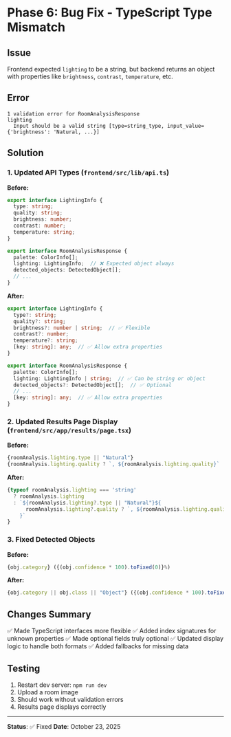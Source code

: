 # Phase 6: Bug Fix - TypeScript Type Mismatch

## Issue
Frontend expected `lighting` to be a string, but backend returns an object with properties like `brightness`, `contrast`, `temperature`, etc.

## Error
```
1 validation error for RoomAnalysisResponse
lighting
  Input should be a valid string [type=string_type, input_value={'brightness': 'Natural, ...}]
```

## Solution

### 1. Updated API Types (`frontend/src/lib/api.ts`)

**Before:**
```typescript
export interface LightingInfo {
  type: string;
  quality: string;
  brightness: number;
  contrast: number;
  temperature: string;
}

export interface RoomAnalysisResponse {
  palette: ColorInfo[];
  lighting: LightingInfo;  // ❌ Expected object always
  detected_objects: DetectedObject[];
  // ...
}
```

**After:**
```typescript
export interface LightingInfo {
  type?: string;
  quality?: string;
  brightness?: number | string;  // ✅ Flexible
  contrast?: number;
  temperature?: string;
  [key: string]: any;  // ✅ Allow extra properties
}

export interface RoomAnalysisResponse {
  palette: ColorInfo[];
  lighting: LightingInfo | string;  // ✅ Can be string or object
  detected_objects?: DetectedObject[];  // ✅ Optional
  // ...
  [key: string]: any;  // ✅ Allow extra properties
}
```

### 2. Updated Results Page Display (`frontend/src/app/results/page.tsx`)

**Before:**
```typescript
{roomAnalysis.lighting.type || "Natural"}
{roomAnalysis.lighting.quality ? `, ${roomAnalysis.lighting.quality}` : ""}
```

**After:**
```typescript
{typeof roomAnalysis.lighting === 'string' 
  ? roomAnalysis.lighting 
  : `${roomAnalysis.lighting?.type || "Natural"}${
      roomAnalysis.lighting?.quality ? `, ${roomAnalysis.lighting.quality}` : ""
    }`
}
```

### 3. Fixed Detected Objects

**Before:**
```typescript
{obj.category} ({(obj.confidence * 100).toFixed(0)}%)
```

**After:**
```typescript
{obj.category || obj.class || "Object"} ({(obj.confidence * 100).toFixed(0)}%)
```

## Changes Summary

✅ Made TypeScript interfaces more flexible
✅ Added index signatures for unknown properties
✅ Made optional fields truly optional
✅ Updated display logic to handle both formats
✅ Added fallbacks for missing data

## Testing

1. Restart dev server: `npm run dev`
2. Upload a room image
3. Should work without validation errors
4. Results page displays correctly

---

**Status**: ✅ Fixed
**Date**: October 23, 2025
